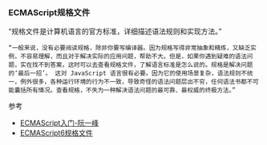 ### ECMAScript规格文件

“规格文件是计算机语言的官方标准，详细描述语法规则和实现方法。”

`“一般来说，没有必要阅读规格，除非你要写编译器。因为规格写得非常抽象和精炼，又缺乏实例，不容易理解，而且对于解决实际的应用问题，帮助不大。但是，如果你遇到疑难的语法问题，实在找不到答案，这时可以去查看规格文件，了解语言标准是怎么说的。规格是解决问题的‘最后一招’。
这对 JavaScript 语言很有必要。因为它的使用场景复杂，语法规则不统一，例外很多，各种运行环境的行为不一致，导致奇怪的语法问题层出不穷，任何语法书都不可能囊括所有情况。查看规格，不失为一种解决语法问题的最可靠、最权威的终极方法。”`

参考  
- [ECMAScript入门-阮一峰](http://es6.ruanyifeng.com/?search=import&x=0&y=0#docs/spec)
- [ECMAScript6规格文件](http://www.ecma-international.org/ecma-262/6.0/)